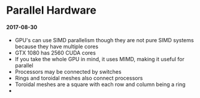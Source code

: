 # Parallel Hardware
#### 2017-08-30

* GPU's can use SIMD parallelism though they are not pure SIMD systems because they have multiple cores
* GTX 1080 has 2560 CUDA cores
* If you take the whole GPU in mind, it uses MIMD, making it useful for parallel
* Processors may be connected by switches
* Rings and toroidal meshes also connect processors
* Toroidal meshes are a square with each row and column being a ring
* 
